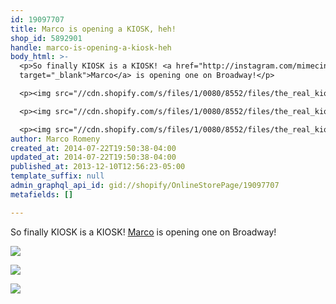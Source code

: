 ```yaml
---
id: 19097707
title: Marco is opening a KIOSK, heh!
shop_id: 5892901
handle: marco-is-opening-a-kiosk-heh
body_html: >-
  <p>So finally KIOSK is a KIOSK! <a href="http://instagram.com/mimecine/"
  target="_blank">Marco</a> is opening one on Broadway!</p>

  <p><img src="//cdn.shopify.com/s/files/1/0080/8552/files/the_real_kiosk_1_grande.jpg?2737" /></p>

  <p><img src="//cdn.shopify.com/s/files/1/0080/8552/files/the_real_kiosk_4_grande.jpg?2737" /></p>

  <p><img src="//cdn.shopify.com/s/files/1/0080/8552/files/the_real_kiosk_2_grande.jpg?2737" /></p>
author: Marco Romeny
created_at: 2014-07-22T19:50:38-04:00
updated_at: 2014-07-22T19:50:38-04:00
published_at: 2013-12-10T12:56:23-05:00
template_suffix: null
admin_graphql_api_id: gid://shopify/OnlineStorePage/19097707
metafields: []

---
```


So finally KIOSK is a KIOSK! [Marco](http://instagram.com/mimecine/) is opening one on Broadway!

![](//cdn.shopify.com/s/files/1/0080/8552/files/the_real_kiosk_1_grande.jpg?2737)

![](//cdn.shopify.com/s/files/1/0080/8552/files/the_real_kiosk_4_grande.jpg?2737)

![](//cdn.shopify.com/s/files/1/0080/8552/files/the_real_kiosk_2_grande.jpg?2737)